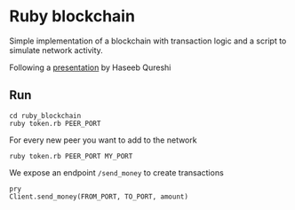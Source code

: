# Ruby blockchain

Simple implementation of a blockchain with transaction logic and a script to simulate network activity.

Following a  [presentation](https://www.youtube.com/watch?v=3aJI1ABdjQk&feature=youtu.be&t=17m23s) by Haseeb Qureshi

## Run

```
cd ruby_blockchain
ruby token.rb PEER_PORT
```

For every new peer you want to add to the network
```
ruby token.rb PEER_PORT MY_PORT
```

We expose an endpoint `/send_money` to create transactions
```
pry
Client.send_money(FROM_PORT, TO_PORT, amount)
```
